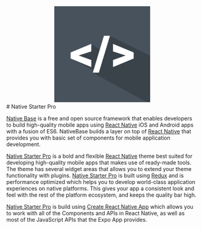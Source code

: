 <center><img src ="./assets/playstore-icon.png" style="width: 50%; hieght: 50%"></center>
# Native Starter Pro

[Native Base](http://nativebase.io/) is a free and open source framework that enables developers to build high-quality mobile apps using [React Native](https://github.com/facebook/react-native) iOS and Android apps with a fusion of ES6. NativeBase builds a layer on top of [React Native](https://github.com/facebook/react-native) that provides you with basic set of components for mobile application development.

[Native Starter Pro](https://market.nativebase.io/view/native-starter-pro) is a bold and flexible [React Native](https://github.com/facebook/react-native) theme best suited for developing high-quality mobile apps that makes use of ready-made tools. The theme has several widget areas that allows you to extend your theme functionality with plugins. [Native Starter Pro](https://market.nativebase.io/view/native-starter-pro) is built using [Redux](https://github.com/reactjs/react-redux) and is performance optimized which helps you to develop world-class application experiences on native platforms. This gives your app a consistent look and feel with the rest of the platform ecosystem, and keeps the quality bar high.

[Native Starter Pro](https://market.nativebase.io/view/native-starter-pro) is build using [Create React Native App](https://github.com/react-community/create-react-native-app) which allows you to work with all of the Components and APIs in React Native, as well as most of the JavaScript APIs that the Expo App provides. 
